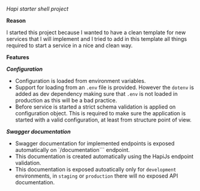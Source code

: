 *Hapi starter shell project*

**Reason**

I started this project because I wanted to have a clean template for new services that I will implement and I tried to add in this 
template all things required to start a service in a nice and clean way.

**Features**

***Configuration***

 * Configuration is loaded from environment variables.
 * Support for loading from an `.env` file is provided. However the `dotenv` is added as dev dependency making sure that `.env` 
 is not loaded in production as this will be a bad practice.
 * Before service is started a strict schema validation is applied on configuration object. 
 This is required to make sure the application is started with a valid configuration, at least from structure point of view.
 
***Swagger documentation***

 * Swagger documentation for implemented endpoints is exposed automatically on `/documentation``` endpoint.
 * This documentation is created automatically using the HapiJs endpoint validation.
 * This documentation is exposed autoatically only for `development` environments, 
 in `staging` or `production` there will no exposed API documentation. 